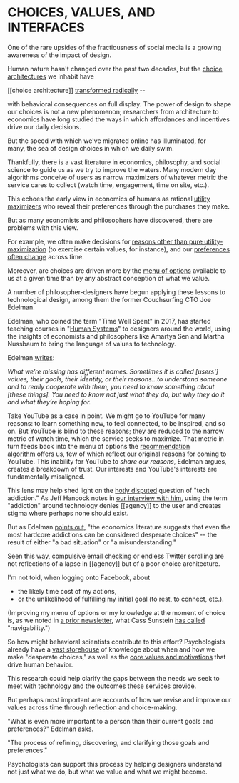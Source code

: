 # CHOICES, VALUES, AND INTERFACES

One of the rare upsides of the fractiousness of social media is a growing awareness of the impact of design. 

Human nature hasn't changed over the past two decades, but the [choice architectures](https://en.wikipedia.org/wiki/Choice_architecture) we inhabit have 

[[choice architecture]]
[transformed radically](https://www.pewresearch.org/fact-tank/2019/09/09/us-generations-technology-use/) -- 

with behavioral consequences on full display. The power of design to shape our choices is not a new phenomenon; researchers from architecture to economics have long studied the ways in which affordances and incentives drive our daily decisions. 

But the speed with which we've migrated online has illuminated, for many, the sea of design choices in which we daily swim.

Thankfully, there is a vast literature in economics, philosophy, and social science to guide us as we try to improve the waters. Many modern day algorithms conceive of users as narrow maximizers of whatever metric the service cares to collect (watch time, engagement, time on site, etc.). 

This echoes the early view in economics of humans as rational [utility maximizers](https://en.wikipedia.org/wiki/Homo_economicus) who reveal their preferences through the purchases they make. 

But as many economists and philosophers have discovered, there are problems with this view. 

For example, we often make decisions for [reasons other than pure utility-maximization](https://cdn.uclouvain.be/public/Exports%20reddot/cr-cridis/documents/sen_on_TCR_rational_fools.pdf) (to exercise certain values, for instance), and our [preferences often change](http://bear.warrington.ufl.edu/brenner/mar7588/Papers/slovic-ampsy1995.pdf) across time. 

Moreover, are choices are driven more by the [menu of options](https://www.latimes.com/archives/la-xpm-2008-apr-02-oe-thalerandsunstein2-story.html) available to us at a given time than by any abstract conception of what we value.

A number of philosopher-designers have begun applying these lessons to technological design, among them the former Couchsurfing CTO Joe Edelman. 

Edelman, who coined the term "Time Well Spent" in 2017, has started teaching courses in "[Human Systems](https://www.notion.so/Human-Systems-FAQ-f4f7ad008c5043f6946e43544b328ecd)" to designers around the world, using the insights of economists and philosophers like Amartya Sen and Martha Nussbaum to bring the language of values to technology. 

Edelman [writes](https://medium.com/what-to-build/is-anything-worth-maximizing-d11e648eb56f):

_What we’re missing has different names. Sometimes it is called \[users'\] values, their goals, their identity, or their reasons...to understand someone and to really cooperate with them, you need to know something about \[these things\]. You need to know not just what they do, but why they do it and what they’re hoping for._

Take YouTube as a case in point. We might go to YouTube for many reasons: to learn something new, to feel connected, to be inspired, and so on. But YouTube is blind to these reasons; they are reduced to the narrow metric of watch time, which the service seeks to maximize. That metric in turn feeds back into the menu of options the [recommendation algorithm](https://towardsdatascience.com/how-youtube-recommends-videos-b6e003a5ab2f) offers us, few of which reflect our original reasons for coming to YouTube. This inability for YouTube to _share our reasons_, Edelman argues, creates a breakdown of trust. Our interests and YouTube's interests are fundamentally misaligned.

This lens may help shed light on the [hotly disputed](https://www.bbc.com/ideas/videos/is-technology-addiction-a-myth/p07ggx85) question of "tech addiction." As Jeff Hancock notes in [our interview with him](https://www.youtube.com/watch?v=jzfLoFqVdrY&list=PLhM_FlxNBM3rMZjncOj6TAcv-BthflBau&index=8), using the term "addiction" around technology denies [[agency]] to the user and creates stigma where perhaps none should exist. 

But as Edelman [points out](http://nxhx.org/Choicemaking/), "the economics literature suggests that even the most hardcore addictions can be considered desperate choices" -- the result of either "a bad situation" or "a misunderstanding." 

Seen this way, compulsive email checking or endless Twitter scrolling are not reflections of a lapse in [[agency]] but of a poor choice architecture. 

I'm not told, when logging onto Facebook, about 
- the likely time cost of my actions, 
- or the unlikelihood of fulfilling my initial goal (to rest, to connect, etc.). 

(Improving my menu of options or my knowledge at the moment of choice is, as we noted in [a prior newsletter](http://archive.aweber.com/awlist5048091/LKTkZ/h/Minds_Machines_.htm), what Cass Sunstein [has called](https://poseidon01.ssrn.com/delivery.php?ID=781006013127072084084069104122086109058027047084089074075020083109111106010081064076100027018126119126005096097029004098071076106017028001034081012124071013085011048064000073083125110012122002064087091125072027122069124087127121025106125065098104026&EXT=pdf) "navigability.")

So how might behavioral scientists contribute to this effort? Psychologists already have a [vast storehouse](https://www.amazon.com/dp/B005ERIRZE) of knowledge about when and how we make "desperate choices," as well as the [core values and motivations](https://www.psychologytoday.com/us/blog/in-hindsight/201303/what-moves-us) that drive human behavior. 

This research could help clarify the gaps between the needs we seek to meet with technology and the outcomes these services provide.

But perhaps most important are accounts of how we revise and improve our values across time through reflection and choice-making.

"What is even more important to a person than their current goals and preferences?" Edelman [asks](https://medium.com/what-to-build/whats-next-4b4d00bd9403). 

"The process of refining, discovering, and clarifying those goals and preferences." 

Psychologists can support this process by helping designers understand not just what we do, but what we value and what we might become.